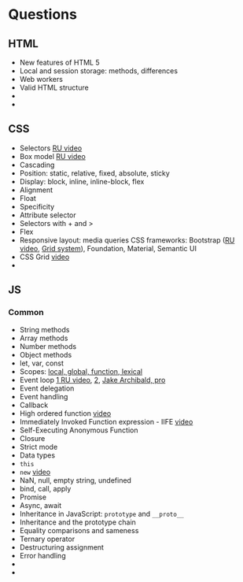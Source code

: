 # Questions

## HTML
* New features of HTML 5
* Local and session storage: methods, differences
* Web workers
* Valid HTML structure
*
*

## CSS
* Selectors [RU video](https://www.youtube.com/watch?v=WH7BNFo3A2s)
* Box model [RU video](https://www.youtube.com/watch?v=-JFZ8mqmPJw)
* Cascading
* Position: static, relative, fixed, absolute, sticky
* Display: block, inline, inline-block, flex
* Alignment
* Float
* Specificity
* Attribute selector
* Selectors with + and >
* Flex
* Responsive layout: media queries
CSS frameworks: Bootstrap ([RU video](https://www.youtube.com/watch?v=2JMMnNOhDoc), [Grid system](https://www.youtube.com/watch?v=VaW4na2qkwQ)), Foundation, Material, Semantic UI
* CSS Grid [video](https://www.youtube.com/watch?v=HgwCeNVPlo0) 
*

## JS
### Common
* String methods
* Array methods
* Number methods
* Object methods
* let, var, const
* Scopes: [local, global, function, lexical](https://toddmotto.com/everything-you-wanted-to-know-about-javascript-scope/) 
* Event loop [1 RU video](https://www.youtube.com/watch?v=8cV4ZvHXQL4), [2](https://www.youtube.com/watch?v=xPo0klJCDVs), [Jake Archibald, pro](https://www.youtube.com/watch?v=j4_9BZezSUA)
* Event delegation 
* Event handling
* Callback
* High ordered function [video](https://www.youtube.com/watch?v=BMUiFMZr7vk)
* Immediately Invoked Function expression - IIFE [video](https://www.youtube.com/watch?v=3cbiZV4H22c)
* Self-Executing Anonymous Function
* Closure
* Strict mode
* Data types
* `this`
* `new` [video](https://www.youtube.com/watch?v=Y3zzCY62NYc&t=101s)
* NaN, null, empty string, undefined
* bind, call, apply
* Promise
* Async, await
* Inheritance in JavaScript: `prototype` and `__proto__`
* Inheritance and the prototype chain
* Equality comparisons and sameness
* Ternary operator
* Destructuring assignment
* Error handling
*
*
